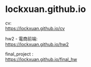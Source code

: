 # lockxuan.github.io

cv:  
https://lockxuan.github.io/cv  
  
hw2 - 電商前端:  
https://lockxuan.github.io/hw2   
   
final_project :    
https://lockxuan.github.io/final_hw
